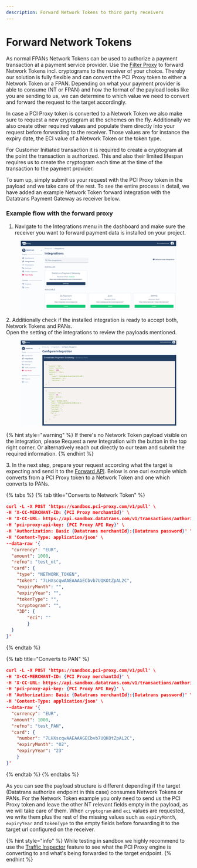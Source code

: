 ```yaml
---
description: Forward Network Tokens to third party receivers
---
```


# Forward Network Tokens

As normal FPANs Network Tokens can be used to authorize a payment transaction at a payment service provider. Use the [Filter Proxy](../../use/forward-proxy/) to forward Network Tokens incl. cryptograms to the receiver of your choice. Thereby our solution is fully flexible and can convert the PCI Proxy token to either a Network Token or a FPAN. Depending on what your payment provider is able to consume (NT or FPAN) and how the format of the payload looks like you are sending to us, we can determine to which value we need to convert and forward the request to the target accordingly.&#x20;

In case a PCI Proxy token is converted to a Network Token we also make sure to request a new cryptogram at the schemes on the fly. Additionally we also create other required values and populate them directly into your request before forwarding to the receiver. Those values are for instance the expiry date, the ECI value of a Network Token or the token type.&#x20;

For Customer Initiated transaction it is required to create a cryptogram at the point the transaction is authorized. This and also their limited lifespan requires us to create the cryptogram each time at the time of the transaction to the payment provider.&#x20;

To sum up, simply submit us your request with the PCI Proxy token in the payload and we take care of the rest. To see the entire process in detail, we have added an example Network Token forward integration with the Datatrans Payment Gateway as receiver below.&#x20;

### Example flow with the forward proxy

1. Navigate to the Integrations menu in the dashboard and make sure the receiver you want to forward payment data is installed on your project.&#x20;

<figure><img src="../../.gitbook/assets/Screenshot 2022-10-26 at 13.32.24.png" alt=""><figcaption></figcaption></figure>

2\. Additionally check if the installed integration is ready to accept both, Network Tokens and PANs.\
Open the setting of the integrations to review the payloads mentioned.&#x20;

<figure><img src="../../.gitbook/assets/Screenshot 2022-10-28 at 10.20.15.png" alt=""><figcaption></figcaption></figure>

{% hint style="warning" %}
If there's no Network Token payload visible on the integration, please Request a new Integration with the button in the top right corner. Or alternatively reach out directly to our team and submit the required information.&#x20;
{% endhint %}

3\. In the next step, prepare your request according what the target is expecting and send it to the [Forward API](../../use/forward-proxy/). Below is one curl example which converts from a PCI Proxy token to a Network Token and one which converts to PANs.

{% tabs %}
{% tab title="Converts to Network Token" %}
```json
curl -L -X POST 'https://sandbox.pci-proxy.com/v1/pull' \
-H 'X-CC-MERCHANT-ID: {PCI Proxy merchantId}' \
-H 'X-CC-URL: https://api.sandbox.datatrans.com/v1/transactions/authorize' \
-H 'pci-proxy-api-key: {PCI Proxy API Key}' \
-H 'Authorization: Basic {Datatrans merchantId}:{Datatrans password}' \
-H 'Content-Type: application/json' \
--data-raw '{
  "currency": "EUR",
  "amount": 1000,
  "refno": "test_nt",
  "card": {
    "type": "NETWORK_TOKEN",
    "token": "7LHXscqwAAEAAAGECbvb7UQKOtZpAL2C",
    "expiryMonth": "",
    "expiryYear": "",
    "tokenType": "",
    "cryptogram": "",
    "3D": {
        "eci": ""
        }
  }
}'
```
{% endtab %}

{% tab title="Converts to PAN" %}
```json
curl -L -X POST 'https://sandbox.pci-proxy.com/v1/pull' \
-H 'X-CC-MERCHANT-ID: {PCI Proxy merchantId}' \
-H 'X-CC-URL: https://api.sandbox.datatrans.com/v1/transactions/authorize' \
-H 'pci-proxy-api-key: {PCI Proxy API Key}' \
-H 'Authorization: Basic {Datatrans merchantId}:{Datatrans password}' \
-H 'Content-Type: application/json' \
--data-raw '{
  "currency": "EUR",
  "amount": 1000,
  "refno": "test_PAN",
  "card": {
    "number": "7LHXscqwAAEAAAGECbvb7UQKOtZpAL2C",
    "expiryMonth": "02",
    "expiryYear": "23"
    }
}'
```
{% endtab %}
{% endtabs %}

As you can see the payload structure is different depending if the target (Datatrans authorize endpoint in this case) consumes Network Tokens or PANs. For the Network Token example you only need to send us the PCI Proxy token and leave the other NT relevant fields empty in the payload, as we will take care of them. When `cryptogram` and `eci` values are requested, we write them plus the rest of the missing values such as `expiryMonth`, `expiryYear` and `tokenType` to the empty fields before forwarding it to the target url configured on the receiver.&#x20;

{% hint style="info" %}
While testing in sandbox we highly recommend to use the [Traffic Inspector](../../resources/pci-proxy-dashboard/traffic-inspector.md) feature to see what the PCI Proxy engine is converting to and what's being forwarded to the target endpoint. &#x20;
{% endhint %}



